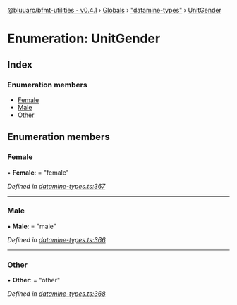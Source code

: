 [@bluuarc/bfmt-utilities - v0.4.1](../README.md) › [Globals](../globals.md) › ["datamine-types"](../modules/_datamine_types_.md) › [UnitGender](_datamine_types_.unitgender.md)

# Enumeration: UnitGender

## Index

### Enumeration members

* [Female](_datamine_types_.unitgender.md#female)
* [Male](_datamine_types_.unitgender.md#male)
* [Other](_datamine_types_.unitgender.md#other)

## Enumeration members

###  Female

• **Female**: = "female"

*Defined in [datamine-types.ts:367](https://github.com/BluuArc/bfmt-utilities/blob/master/src/datamine-types.ts#L367)*

___

###  Male

• **Male**: = "male"

*Defined in [datamine-types.ts:366](https://github.com/BluuArc/bfmt-utilities/blob/master/src/datamine-types.ts#L366)*

___

###  Other

• **Other**: = "other"

*Defined in [datamine-types.ts:368](https://github.com/BluuArc/bfmt-utilities/blob/master/src/datamine-types.ts#L368)*
